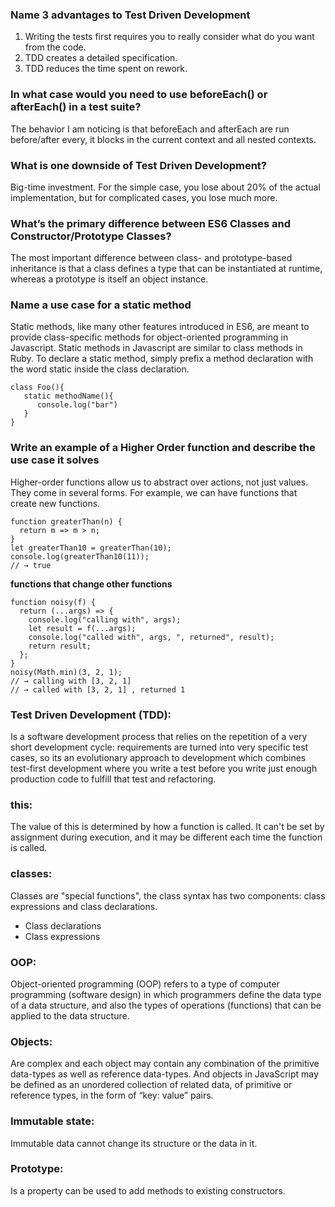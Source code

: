 ### Name 3 advantages to Test Driven Development
1. Writing the tests first requires you to really consider what do you want from the code.
1. TDD creates a detailed specification.
1. TDD reduces the time spent on rework.

### In what case would you need to use beforeEach() or afterEach() in a test suite? 
 The behavior I am noticing is that beforeEach and afterEach are run before/after every, it blocks in the current context and all nested contexts.

### What is one downside of Test Driven Development? 
Big-time investment. For the simple case, you lose about 20% of the actual implementation, but for complicated cases, you lose much more.

### What’s the primary difference between ES6 Classes and Constructor/Prototype Classes? 
The most important difference between class- and prototype-based inheritance is that a class defines a type that can be instantiated at runtime, whereas a prototype is itself an object instance.

### Name a use case for a static method
Static methods, like many other features introduced in ES6, are meant to provide class-specific methods for object-oriented programming in Javascript. Static methods in Javascript are similar to class methods in Ruby. To declare a static method, simply prefix a method declaration with the word static inside the class declaration.

```
class Foo(){
   static methodName(){
      console.log("bar")
   }
}
```

### Write an example of a Higher Order function and describe the use case it solves
Higher-order functions allow us to abstract over actions, not just values. They come in several forms. For example, we can have functions that create new functions.

```
function greaterThan(n) {
  return m => m > n;
}
let greaterThan10 = greaterThan(10);
console.log(greaterThan10(11));
// → true
```

**functions that change other functions**

```
function noisy(f) {
  return (...args) => {
    console.log("calling with", args);
    let result = f(...args);
    console.log("called with", args, ", returned", result);
    return result;
  };
}
noisy(Math.min)(3, 2, 1);
// → calling with [3, 2, 1]
// → called with [3, 2, 1] , returned 1
```

### Test Driven Development (TDD): 
Is a software development process that relies on the repetition of a very short development cycle: requirements are turned into very specific test cases, so its an evolutionary approach to development which combines test-first development where you write a test before you write just enough production code to fulfill that test and refactoring.

### this:
The value of this is determined by how a function is called. It can't be set by assignment during execution, and it may be different each time the function is called.

### classes: 
Classes are "special functions", the class syntax has two components: class expressions and class declarations.
- Class declarations
- Class expressions

### OOP:
Object-oriented programming (OOP) refers to a type of computer programming (software design) in which programmers define the data type of a data structure, and also the types of operations (functions) that can be applied to the data structure.

### Objects: 
Are complex and each object may contain any combination of the primitive data-types as well as reference data-types.
And objects in JavaScript may be defined as an unordered collection of related data, of primitive or reference types, in the form of “key: value” pairs.

### Immutable state: 
Immutable data cannot change its structure or the data in it.

### Prototype: 
Is a property can be used to add methods to existing constructors.

